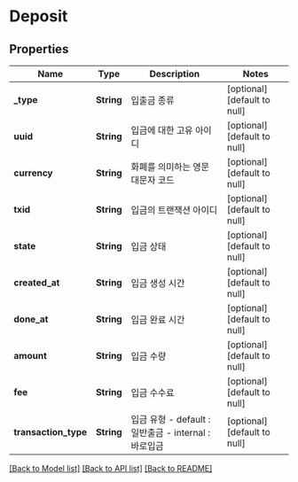 # Deposit

## Properties
Name | Type | Description | Notes
------------ | ------------- | ------------- | -------------
**_type** | **String** | 입출금 종류 | [optional] [default to null]
**uuid** | **String** | 입금에 대한 고유 아이디 | [optional] [default to null]
**currency** | **String** | 화폐를 의미하는 영문 대문자 코드 | [optional] [default to null]
**txid** | **String** | 입금의 트랜잭션 아이디 | [optional] [default to null]
**state** | **String** | 입금 상태 | [optional] [default to null]
**created_at** | **String** | 입금 생성 시간 | [optional] [default to null]
**done_at** | **String** | 입금 완료 시간 | [optional] [default to null]
**amount** | **String** | 입금 수량 | [optional] [default to null]
**fee** | **String** | 입금 수수료 | [optional] [default to null]
**transaction_type** | **String** | 입금 유형 - default : 일반출금 - internal : 바로입금  | [optional] [default to null]

[[Back to Model list]](../README.md#documentation-for-models) [[Back to API list]](../README.md#documentation-for-api-endpoints) [[Back to README]](../README.md)


